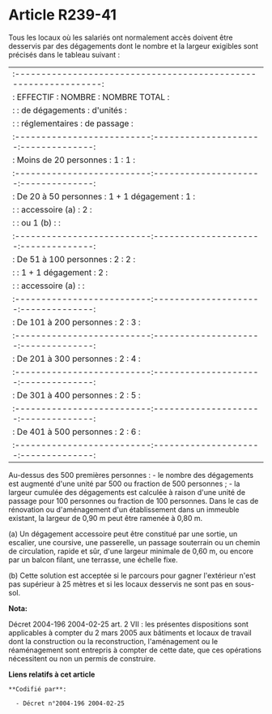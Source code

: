 # Article R239-41

Tous les locaux où les salariés ont normalement accès doivent être desservis par des dégagements dont le nombre et la largeur
exigibles sont précisés dans le tableau suivant :

<table>
  <tbody><tr>
    <td> :---------------------------------------------------------------:</td>
  </tr>
  <tr>
    <td> :       EFFECTIF           :       NOMBRE        : NOMBRE TOTAL :</td>
  </tr>
  <tr>
    <td> :                          :   de dégagements    :   d'unités   :</td>
  </tr>
  <tr>
    <td> :                          :   réglementaires    :  de passage  :</td>
  </tr>
  <tr>
    <td> :--------------------------:---------------------:--------------:</td>
  </tr>
  <tr>
    <td> : Moins de 20 personnes    :          1          :      1       :</td>
  </tr>
  <tr>
    <td> :--------------------------:---------------------:--------------:</td>
  </tr>
  <tr>
    <td> : De 20 à 50 personnes     :   1 + 1 dégagement  :      1       :</td>
  </tr>
  <tr>
    <td> :                          :    accessoire (a)   :      2       :</td>
  </tr>
  <tr>
    <td> :                          :       ou 1 (b)      :              :</td>
  </tr>
  <tr>
    <td> :--------------------------:---------------------:--------------:</td>
  </tr>
  <tr>
    <td> : De 51 à 100 personnes    :          2          :      2       :</td>
  </tr>
  <tr>
    <td> :                          :   1 + 1 dégagement  :      2       :</td>
  </tr>
  <tr>
    <td> :                          :    accessoire (a)   :              :</td>
  </tr>
  <tr>
    <td> :--------------------------:---------------------:--------------:</td>
  </tr>
  <tr>
    <td> : De 101 à 200 personnes   :          2          :      3       :</td>
  </tr>
  <tr>
    <td> :--------------------------:---------------------:--------------:</td>
  </tr>
  <tr>
    <td> : De 201 à 300 personnes   :          2          :      4       :</td>
  </tr>
  <tr>
    <td> :--------------------------:---------------------:--------------:</td>
  </tr>
  <tr>
    <td> : De 301 à 400 personnes   :          2          :      5       :</td>
  </tr>
  <tr>
    <td> :--------------------------:---------------------:--------------:</td>
  </tr>
  <tr>
    <td> : De 401 à 500 personnes   :          2          :      6       :</td>
  </tr>
  <tr>
    <td> :--------------------------:---------------------:--------------:</td>
  </tr>
</tbody></table>

Au-dessus des 500 premières personnes : - le nombre des dégagements est augmenté d'une unité par 500 ou fraction de 500
personnes ; - la largeur cumulée des dégagements est calculée à raison d'une unité de passage pour 100 personnes ou fraction
de 100 personnes. Dans le cas de rénovation ou d'aménagement d'un établissement dans un immeuble existant, la largeur de 0,90
m peut être ramenée à 0,80 m.

(a)  Un dégagement accessoire peut être constitué par une sortie, un escalier, une coursive, une passerelle, un passage
souterrain ou un chemin de circulation, rapide et sûr, d'une largeur minimale de 0,60 m, ou encore par un balcon filant, une
terrasse, une échelle fixe.

(b) Cette solution est acceptée si le parcours pour gagner l'extérieur n'est pas supérieur à 25 mètres et si les locaux
desservis ne sont pas en sous-sol.

**Nota:**

Décret 2004-196 2004-02-25 art. 2 VII : les présentes dispositions sont applicables à compter du 2 mars 2005 aux bâtiments et
locaux de travail dont la construction ou la reconstruction, l'aménagement ou le réaménagement sont entrepris à compter de
cette date, que ces opérations nécessitent ou non un permis de construire.

**Liens relatifs à cet article**

	**Codifié par**:

	  - Décret n°2004-196 2004-02-25
